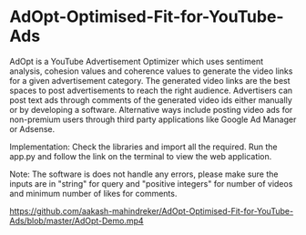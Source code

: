 # AdOpt-Optimised-Fit-for-YouTube-Ads

AdOpt is a YouTube Advertisement Optimizer which uses sentiment analysis, cohesion values and coherence values to generate the video links for a given advertisement category.
The generated video links are the best spaces to post advertisements to reach the right audience.
Advertisers can post text ads through comments of the generated video ids either manually or by developing a software. 
Alternative ways include posting video ads for non-premium users through third party applications like Google Ad Manager or Adsense.

Implementation:
Check the libraries and import all the required.
Run the app.py and follow the link on the terminal to view the web application.

Note: The software is does not handle any errors, please make sure the inputs are in "string" for query and "positive integers" for number of videos and minimum number of likes for comments.

https://github.com/aakash-mahindreker/AdOpt-Optimised-Fit-for-YouTube-Ads/blob/master/AdOpt-Demo.mp4
